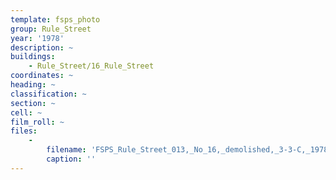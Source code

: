 ```yaml
---
template: fsps_photo
group: Rule_Street
year: '1978'
description: ~
buildings:
    - Rule_Street/16_Rule_Street
coordinates: ~
heading: ~
classification: ~
section: ~
cell: ~
film_roll: ~
files:
    -
        filename: 'FSPS_Rule_Street_013,_No_16,_demolished,_3-3-C,_1978.png'
        caption: ''
---
```

